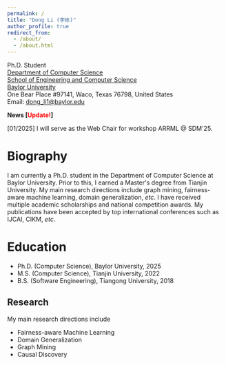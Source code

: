```yaml
---
permalink: /
title: "Dong Li (李栋)"
author_profile: true
redirect_from: 
  - /about/
  - /about.html
---
```


Ph.D. Student<br>
[Department of Computer Science](https://www.ecs.baylor.edu/computer-science)<br>
[School of Engineering and Computer Science](https://www.ecs.baylor.edu/)<br>
[Baylor University](https://www.baylor.edu/)<br>
One Bear Place #97141, Waco, Texas 76798, United States<br>
Email: dong_li1@baylor.edu

**News [<span style="color:red">Update!</span>]**

[01/2025]  I will serve as the Web Chair for workshop ARRML @ SDM'25.


Biography
======
I am currently a Ph.D. student in the Department of Computer Science at Baylor University. Prior to this, I earned a Master's degree from Tianjin University. My main research directions include graph mining, fairness-aware machine learning, domain generalization, _etc_. I have received multiple academic scholarships and national competition awards. My publications have been accepted by top international conferences such as IJCAI, CIKM, _etc_. 

Education
======
+ Ph.D. (Computer Science), Baylor University, 2025
+ M.S. (Computer Science), Tianjin University, 2022
+ B.S. (Software Engineering), Tiangong University, 2018

Research
------
My main research directions include
+ Fairness-aware Machine Learning
+ Domain Generalization
+ Graph Mining
+ Causal Discovery
